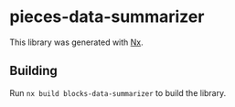 # pieces-data-summarizer

This library was generated with [Nx](https://nx.dev).

## Building

Run `nx build blocks-data-summarizer` to build the library.
